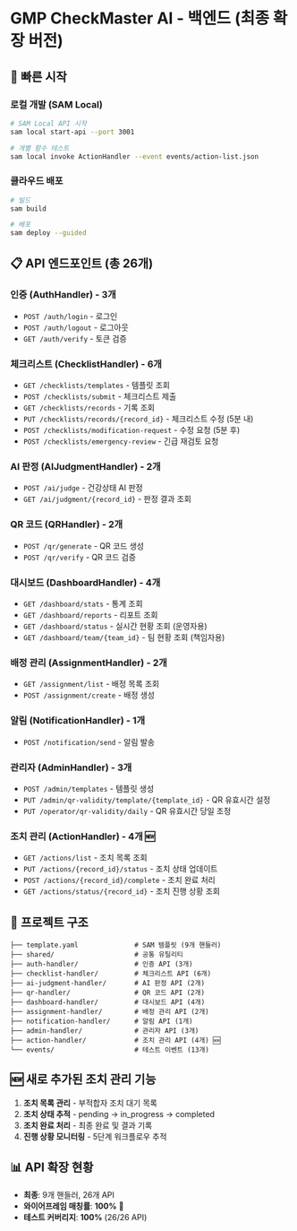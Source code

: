 # GMP CheckMaster AI - 백엔드 (최종 확장 버전)

## 🚀 빠른 시작

### 로컬 개발 (SAM Local)
```bash
# SAM Local API 시작
sam local start-api --port 3001

# 개별 함수 테스트
sam local invoke ActionHandler --event events/action-list.json
```

### 클라우드 배포
```bash
# 빌드
sam build

# 배포
sam deploy --guided
```

## 📋 API 엔드포인트 (총 26개)

### 인증 (AuthHandler) - 3개
- `POST /auth/login` - 로그인
- `POST /auth/logout` - 로그아웃
- `GET /auth/verify` - 토큰 검증

### 체크리스트 (ChecklistHandler) - 6개  
- `GET /checklists/templates` - 템플릿 조회
- `POST /checklists/submit` - 체크리스트 제출
- `GET /checklists/records` - 기록 조회
- `PUT /checklists/records/{record_id}` - 체크리스트 수정 (5분 내)
- `POST /checklists/modification-request` - 수정 요청 (5분 후)
- `POST /checklists/emergency-review` - 긴급 재검토 요청

### AI 판정 (AIJudgmentHandler) - 2개
- `POST /ai/judge` - 건강상태 AI 판정
- `GET /ai/judgment/{record_id}` - 판정 결과 조회

### QR 코드 (QRHandler) - 2개
- `POST /qr/generate` - QR 코드 생성
- `POST /qr/verify` - QR 코드 검증

### 대시보드 (DashboardHandler) - 4개
- `GET /dashboard/stats` - 통계 조회
- `GET /dashboard/reports` - 리포트 조회
- `GET /dashboard/status` - 실시간 현황 조회 (운영자용)
- `GET /dashboard/team/{team_id}` - 팀 현황 조회 (책임자용)

### 배정 관리 (AssignmentHandler) - 2개
- `GET /assignment/list` - 배정 목록 조회
- `POST /assignment/create` - 배정 생성

### 알림 (NotificationHandler) - 1개
- `POST /notification/send` - 알림 발송

### 관리자 (AdminHandler) - 3개
- `POST /admin/templates` - 템플릿 생성
- `PUT /admin/qr-validity/template/{template_id}` - QR 유효시간 설정
- `PUT /operator/qr-validity/daily` - QR 유효시간 당일 조정

### 조치 관리 (ActionHandler) - 4개 🆕
- `GET /actions/list` - 조치 목록 조회
- `PUT /actions/{record_id}/status` - 조치 상태 업데이트
- `POST /actions/{record_id}/complete` - 조치 완료 처리
- `GET /actions/status/{record_id}` - 조치 진행 상황 조회

## 📁 프로젝트 구조
```
├── template.yaml              # SAM 템플릿 (9개 핸들러)
├── shared/                    # 공통 유틸리티
├── auth-handler/              # 인증 API (3개)
├── checklist-handler/         # 체크리스트 API (6개)
├── ai-judgment-handler/       # AI 판정 API (2개)
├── qr-handler/                # QR 코드 API (2개)
├── dashboard-handler/         # 대시보드 API (4개)
├── assignment-handler/        # 배정 관리 API (2개)
├── notification-handler/      # 알림 API (1개)
├── admin-handler/             # 관리자 API (3개)
├── action-handler/            # 조치 관리 API (4개) 🆕
└── events/                    # 테스트 이벤트 (13개)
```

## 🆕 새로 추가된 조치 관리 기능
1. **조치 목록 관리** - 부적합자 조치 대기 목록
2. **조치 상태 추적** - pending → in_progress → completed
3. **조치 완료 처리** - 최종 완료 및 결과 기록
4. **진행 상황 모니터링** - 5단계 워크플로우 추적

## 📊 API 확장 현황
- **최종**: 9개 핸들러, 26개 API
- **와이어프레임 매칭률**: **100%** 🎉
- **테스트 커버리지**: **100%** (26/26 API)

